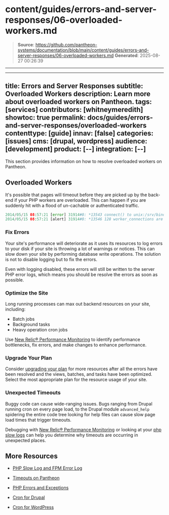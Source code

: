 # content/guides/errors-and-server-responses/06-overloaded-workers.md

> **Source**: https://github.com/pantheon-systems/documentation/blob/main/content/guides/errors-and-server-responses/06-overloaded-workers.md
> **Generated**: 2025-08-27 00:26:39

---

---
title: Errors and Server Responses
subtitle: Overloaded Workers
description: Learn more about overloaded workers on Pantheon.
tags: [services]
contributors: [whitneymeredith]
showtoc: true
permalink: docs/guides/errors-and-server-responses/overloaded-workers
contenttype: [guide]
innav: [false]
categories: [issues]
cms: [drupal, wordpress]
audience: [development]
product: [--]
integration: [--]
---

This section provides information on how to resolve overloaded workers on Pantheon.

## Overloaded Workers

It's possible that pages will timeout before they are picked up by the back-end if your PHP workers are overloaded. This can happen if you are suddenly hit with a flood of un-cachable or authenticated traffic.

```php
2014/05/15 08:57:21 [error] 31914#0: *13543 connect() to unix:/srv/bindings/0181b7c2caqe34534qw34533453e69cd027b13556df00/run/php-fpm.sock failed (11: Resource temporarily unavailable) while connecting to upstream, client: 127.0.0.1, server: , request: "GET /index.php?q=user HTTP/1.0", upstream: "fastcgi://unix:/srv/bindings/0181b7c2caqe34534qw34533453e69cd027b13556df00/run/php-fpm.sock:", host: "dev-example.gotpantheon.com"
2014/05/15 08:57:21 [alert] 31914#0: *13546 128 worker_connections are not enough while connecting to upstream, client: unix:ded-fo, server: , request: "GET /index.php?q=user HTTP/1.0", upstream: "http://127.0.0.1:452/index.php?q=user", host: "dev-example.gotpantheon.com"
```

### Fix Errors

Your site's performance will deteriorate as it uses its resources to log errors to your disk if your site is throwing a lot of warnings or notices. This can slow down your site by performing database write operations. The solution is not to disable logging but to fix the errors.

Even with logging disabled, these errors will still be written to the server PHP error logs, which means you should be resolve the errors as soon as possible.

### Optimize the Site

Long running processes can max out backend resources on your site, including:

- Batch jobs
- Background tasks
- Heavy operation cron jobs

Use [New Relic&reg; Performance Monitoring](/guides/new-relic) to identify performance bottlenecks, fix errors, and make changes to enhance performance.

### Upgrade Your Plan

Consider [upgrading your plan](https://pantheon.io/plans/pricing) for more resources after all the errors have been resolved and the views, batches, and tasks have been optimized. Select the most appropriate plan for the resource usage of your site.

### Unexpected Timeouts

Buggy code can cause wide-ranging issues. Bugs ranging from Drupal running cron on every page load, to the Drupal module `advanced_help` spidering the entire code tree looking for help files can cause slow page load times that trigger timeouts.

Debugging with [New Relic&reg; Performance Monitoring](/guides/new-relic) or looking at your [php slow logs](/guides/php/php-slow-log) can help you determine why timeouts are occurring in unexpected places.

## More Resources

- [PHP Slow Log and FPM Error Log](/guides/php/php-slow-log)

- [Timeouts on Pantheon](/timeouts)

- [PHP Errors and Exceptions](/guides/php/php-errors)

- [Cron for Drupal](/drupal-cron)

- [Cron for WordPress](/guides/wordpress-developer/wordpress-cron)

